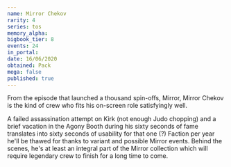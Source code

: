 ```yaml
---
name: Mirror Chekov
rarity: 4
series: tos
memory_alpha:
bigbook_tier: 8
events: 24
in_portal:
date: 16/06/2020
obtained: Pack
mega: false
published: true
---
```


From the episode that launched a thousand spin-offs, Mirror, Mirror Chekov is the kind of crew who fits his on-screen role satisfyingly well.

A failed assassination attempt on Kirk (not enough Judo chopping) and a brief vacation in the Agony Booth during his sixty seconds of fame translates into sixty seconds of usability for that one (?) Faction per year he'll be thawed for thanks to variant and possible Mirror events. Behind the scenes, he's at least an integral part of the Mirror collection which will require legendary crew to finish for a long time to come.

